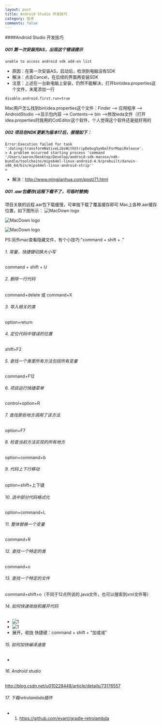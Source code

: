 ```yaml
---
layout: post
title: Android Studio 开发技巧
category: 技术
comments: false
---
```

 
####Android Studio 开发技巧


##### 001 第一次安装完AS，出现这个错误提示

```
unable to access android sdk add-on list

```

* 原因：在第一次安装AS，启动后，检测到电脑没有SDK
* 解决：点击Cancel，在后续的界面再安装SDK
* 注意：上述在一台新电脑上安装，仍然不能解决，打开bin\idea.properties这个文件，末尾添加一行


```
disable.android.first.run=true
```
Mac用户怎么找到bin\idea.properties这个文件：Finder  --> 应用程序  --> AndroidStudio  -->显示包内容  --> Contents--> bin -->修改ieda文件（打开idea.properties时我用的CotEditor这个软件，个人觉得这个软件还是挺好用的
 
##### 002 项目在NDK更新为版本17后，报错如下：

```
Error:Execution failed for task ':dating:transformNativeLibsWithStripDebugSymbolForMapiRelease'.
> A problem occurred starting process 'command '/Users/aaron/Desktop/Develop/android-sdk-macosx/ndk-bundle/toolchains/mips64el-linux-android-4.9/prebuilt/darwin-x86_64/bin/mips64el-linux-android-strip''
> 
```  
* 解决：<http://www.mingjianhua.com/post/71.html>
  


##### 001 .aar包缓存(远程下载不了，可临时替换)





项目关联的远程.aar包下载缓慢，可单独下载了覆盖缓存即可
Mac上各种.aar缓存位置，如下图所示：
![MacDown logo](https://github.com/iWatching/blog/blob/gh-pages/images/tool_lib1.jpg?raw=true)

![MacDown logo](https://github.com/iWatching/blog/blob/gh-pages/images/tool_lib2.jpg?raw=true)

![MacDown logo](https://github.com/iWatching/blog/blob/gh-pages/images/tool_lib3.jpg?raw=true)

PS:另外mac查看隐藏文件，有个小技巧:"command + shift + ."

###### 1. 常量，快捷键切换大小写
command + shift + U


###### 2. 删除一行代码
command+delete
或
command+X

###### 3. 导入相关的类
option+return
  
###### 4. 定位代码中错误的位置
shift+F2
  
###### 5. 查找一个类里所有方法包括所有变量
command+F12
 
###### 6. 项目运行快捷菜单
control+option+R
   
###### 7. 查找那些地方调用了该方法
option+F7

###### 8. 检查当前方法实现的所有地方
option+command+b

###### 9. 代码上下行移动
option+shift+上下键
 
###### 10. 选中部分代码格式化
option+command+L
  
###### 11. 整体替换一个变量
command+R

###### 12. 查找一个特定的类
command+o 

###### 13. 查找一个特定的文件
command+shift+o（不同于12点所说的.java文件，也可以搜索到xml文件等）
  
###### 14. 如何快速收拢和展开代码

 * ![1](https://github.com/iWatching/blog/blob/gh-pages/images/tip1.png?raw=true)  
 * ![1](https://github.com/iWatching/blog/blob/gh-pages/images/tip2.png?raw=true)  
 * 展开，收拢 快捷键：command + shift + "加或减"

###### 15. 如何加快编译速度

*  
###### 16. Android studio 
<http://blog.csdn.net/u010228448/article/details/73176557>


###### 17. 下载retrolambda插件

* 1. <https://github.com/evant/gradle-retrolambda>





